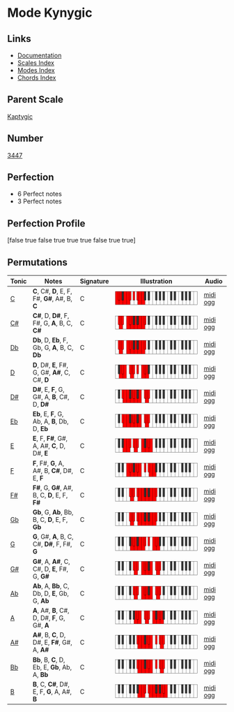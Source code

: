 # Mode Kynygic

## Links

- [Documentation](index.md)
- [Scales Index](Scales.md)
- [Modes Index](Modes.md)
- [Chords Index](Chords.md)

## Parent Scale

[Kaptygic](ScaleKaptygic.md)

## Number

[3447](https://ianring.com/musictheory/scales/3447)

## Perfection

- 6 Perfect notes
- 3 Perfect notes

## Perfection Profile

[false true false true true true false true true]

## Permutations

| Tonic | Notes | Signature | Illustration | Audio |
|-------|-------|-----------|--------------|-------|
| [C](ModeCNaturalKynygic.md) | **C**, C#, **D**, E, F, F#, **G#**, A#, B, **C** | C | ![CNaturalKynygic](ModeCNaturalKynygic.png) | [midi](ModeCNaturalKynygic.mid) [ogg](ModeCNaturalKynygic.ogg) |
| [C#](ModeCSharpKynygic.md) | **C#**, D, **D#**, F, F#, G, **A**, B, C, **C#** | C | ![CSharpKynygic](ModeCSharpKynygic.png) | [midi](ModeCSharpKynygic.mid) [ogg](ModeCSharpKynygic.ogg) |
| [Db](ModeDFlatKynygic.md) | **Db**, D, **Eb**, F, Gb, G, **A**, B, C, **Db** | C | ![DFlatKynygic](ModeDFlatKynygic.png) | [midi](ModeDFlatKynygic.mid) [ogg](ModeDFlatKynygic.ogg) |
| [D](ModeDNaturalKynygic.md) | **D**, D#, **E**, F#, G, G#, **A#**, C, C#, **D** | C | ![DNaturalKynygic](ModeDNaturalKynygic.png) | [midi](ModeDNaturalKynygic.mid) [ogg](ModeDNaturalKynygic.ogg) |
| [D#](ModeDSharpKynygic.md) | **D#**, E, **F**, G, G#, A, **B**, C#, D, **D#** | C | ![DSharpKynygic](ModeDSharpKynygic.png) | [midi](ModeDSharpKynygic.mid) [ogg](ModeDSharpKynygic.ogg) |
| [Eb](ModeEFlatKynygic.md) | **Eb**, E, **F**, G, Ab, A, **B**, Db, D, **Eb** | C | ![EFlatKynygic](ModeEFlatKynygic.png) | [midi](ModeEFlatKynygic.mid) [ogg](ModeEFlatKynygic.ogg) |
| [E](ModeENaturalKynygic.md) | **E**, F, **F#**, G#, A, A#, **C**, D, D#, **E** | C | ![ENaturalKynygic](ModeENaturalKynygic.png) | [midi](ModeENaturalKynygic.mid) [ogg](ModeENaturalKynygic.ogg) |
| [F](ModeFNaturalKynygic.md) | **F**, F#, **G**, A, A#, B, **C#**, D#, E, **F** | C | ![FNaturalKynygic](ModeFNaturalKynygic.png) | [midi](ModeFNaturalKynygic.mid) [ogg](ModeFNaturalKynygic.ogg) |
| [F#](ModeFSharpKynygic.md) | **F#**, G, **G#**, A#, B, C, **D**, E, F, **F#** | C | ![FSharpKynygic](ModeFSharpKynygic.png) | [midi](ModeFSharpKynygic.mid) [ogg](ModeFSharpKynygic.ogg) |
| [Gb](ModeGFlatKynygic.md) | **Gb**, G, **Ab**, Bb, B, C, **D**, E, F, **Gb** | C | ![GFlatKynygic](ModeGFlatKynygic.png) | [midi](ModeGFlatKynygic.mid) [ogg](ModeGFlatKynygic.ogg) |
| [G](ModeGNaturalKynygic.md) | **G**, G#, **A**, B, C, C#, **D#**, F, F#, **G** | C | ![GNaturalKynygic](ModeGNaturalKynygic.png) | [midi](ModeGNaturalKynygic.mid) [ogg](ModeGNaturalKynygic.ogg) |
| [G#](ModeGSharpKynygic.md) | **G#**, A, **A#**, C, C#, D, **E**, F#, G, **G#** | C | ![GSharpKynygic](ModeGSharpKynygic.png) | [midi](ModeGSharpKynygic.mid) [ogg](ModeGSharpKynygic.ogg) |
| [Ab](ModeAFlatKynygic.md) | **Ab**, A, **Bb**, C, Db, D, **E**, Gb, G, **Ab** | C | ![AFlatKynygic](ModeAFlatKynygic.png) | [midi](ModeAFlatKynygic.mid) [ogg](ModeAFlatKynygic.ogg) |
| [A](ModeANaturalKynygic.md) | **A**, A#, **B**, C#, D, D#, **F**, G, G#, **A** | C | ![ANaturalKynygic](ModeANaturalKynygic.png) | [midi](ModeANaturalKynygic.mid) [ogg](ModeANaturalKynygic.ogg) |
| [A#](ModeASharpKynygic.md) | **A#**, B, **C**, D, D#, E, **F#**, G#, A, **A#** | C | ![ASharpKynygic](ModeASharpKynygic.png) | [midi](ModeASharpKynygic.mid) [ogg](ModeASharpKynygic.ogg) |
| [Bb](ModeBFlatKynygic.md) | **Bb**, B, **C**, D, Eb, E, **Gb**, Ab, A, **Bb** | C | ![BFlatKynygic](ModeBFlatKynygic.png) | [midi](ModeBFlatKynygic.mid) [ogg](ModeBFlatKynygic.ogg) |
| [B](ModeBNaturalKynygic.md) | **B**, C, **C#**, D#, E, F, **G**, A, A#, **B** | C | ![BNaturalKynygic](ModeBNaturalKynygic.png) | [midi](ModeBNaturalKynygic.mid) [ogg](ModeBNaturalKynygic.ogg) |
